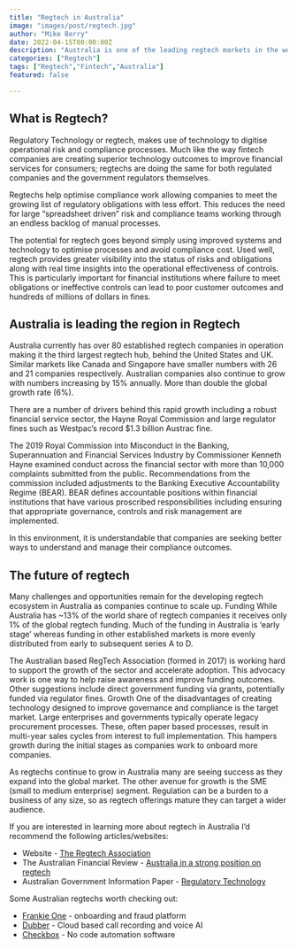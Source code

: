 ```yaml
---
title: "Regtech in Australia"
image: "images/post/regtech.jpg"
author: "Mike Berry"
date: 2022-04-15T00:00:00Z
description: "Australia is one of the leading regtech markets in the world"
categories: ["Regtech"]
tags: ["Regtech","Fintech","Australia"]
featured: false

---
```


## What is Regtech?

Regulatory Technology or regtech, makes use of technology to digitise operational risk and compliance processes. Much like the way fintech companies are creating superior technology outcomes to improve financial services for consumers; regtechs are doing the same for both regulated companies and the government regulators themselves.

Regtechs help optimise compliance work allowing companies to meet the growing list of regulatory obligations with less effort. This reduces the need for large “spreadsheet driven” risk and compliance teams working through an endless backlog of manual processes.

The potential for regtech goes beyond simply using improved systems and technology to optimise processes and avoid compliance cost. Used well, regtech provides greater visibility into the status of risks and obligations along with real time insights into the operational effectiveness of controls. This is particularly important for financial institutions where failure to meet obligations or ineffective controls can lead to poor customer outcomes and hundreds of millions of dollars in fines.

## Australia is leading the region in Regtech

Australia currently has over 80 established regtech companies in operation making it the third largest regtech hub, behind the United States and UK. Similar markets like Canada and Singapore have smaller numbers with 26 and 21 companies respectively. Australian companies also continue to grow with numbers increasing by 15% annually. More than double the global growth rate (6%).

There are a number of drivers behind this rapid growth including a robust financial service sector, the Hayne Royal Commission and large regulator fines such as Westpac’s record $1.3 billion Austrac fine.

The 2019 Royal Commission into Misconduct in the Banking, Superannuation and Financial Services Industry by Commissioner Kenneth Hayne examined conduct across the financial sector with more than 10,000 complaints submitted from the public. Recommendations from the commission included adjustments to the Banking Executive Accountability Regime (BEAR). BEAR defines accountable positions within financial institutions that have various proscribed responsibilities including ensuring that appropriate governance, controls and risk management are implemented.

In this environment, it is understandable that companies are seeking better ways to understand and manage their compliance outcomes.

## The future of regtech

Many challenges and opportunities remain for the developing regtech ecosystem in Australia as companies continue to scale up.
Funding
While Australia has ~13% of the world share of regtech companies it receives only 1% of the global regtech funding. Much of the funding in Australia is ‘early stage’ whereas funding in other established markets is more evenly distributed from early to subsequent series A to D.

The Australian based RegTech Association (formed in 2017) is working hard to support the growth of the sector and accelerate adoption. This advocacy work is one way to help raise awareness and improve funding outcomes. Other suggestions include direct government funding via grants, potentially funded via regulator fines.
Growth
One of the disadvantages of creating technology designed to improve governance and compliance is the target market. Large enterprises and governments typically operate legacy procurement processes. These, often paper based processes, result in multi-year sales cycles from interest to full implementation. This hampers growth during the initial stages as companies work to onboard more companies.

As regtechs continue to grow in Australia many are seeing success as they expand into the global market. The other avenue for growth is the SME (small to medium enterprise) segment. Regulation can be a burden to a business of any size, so as regtech offerings mature they can target a wider audience.

If you are interested in learning more about regtech in Australia I’d recommend the following articles/websites:

- Website - [The Regtech Association](https://regtech.org.au/)
- The Australian Financial Review - [Australia in a strong position on regtech](https://www.afr.com/companies/financial-services/australia-in-a-strong-position-on-regtech-20210615-p581ad)
- Australian Government Information Paper - [Regulatory Technology](https://www.pc.gov.au/research/completed/regulatory-technology/regulatory-technology.pdf)

Some Australian regtechs worth checking out:
- [Frankie One](https://www.frankieone.com) - onboarding and fraud platform
- [Dubber](https://www.dubber.net/) - Cloud based call recording and voice AI 
- [Checkbox](https://www.checkbox.ai/) - No code automation software
